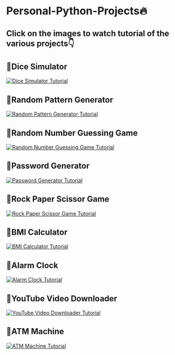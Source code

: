 # Personal-Python-Projects🔥

## Click on the images to watch tutorial of the various projects👇

## 📌Dice Simulator

[![Dice Simulator Tutorial](https://github.com/kishanrajput23/Personal-Python-Projects/blob/master/Thumbnails/Dice%20Simulator.jpg)](https://www.youtube.com/watch?v=4u1LHAvudhA&t=2s "Dice Simulator Tutorial") 


## 📌Random Pattern Generator

[![Random Pattern Generator Tutorial](https://github.com/kishanrajput23/Personal-Python-Projects/blob/master/Thumbnails/Random%20Pattern%20Generator.jpg)](https://www.youtube.com/watch?v=KFtceK_yFh0 "Random Pattern Generator Tutorial") 


## 📌Random Number Guessing Game

[![Random Number Guessing Game Tutorial](https://github.com/kishanrajput23/Personal-Python-Projects/blob/master/Thumbnails/Random%20Number%20Guessing%20Game.jpg)](https://www.youtube.com/watch?v=fTxuAlqnRTs "Random Number Guessing Game Tutorial") 


## 📌Password Generator

[![Password Generator Tutorial](https://github.com/kishanrajput23/Personal-Python-Projects/blob/master/Thumbnails/Password%20Generator.jpg)](https://www.youtube.com/watch?v=jMSLR2w9jtc "Password Generator Tutorial") 


## 📌Rock Paper Scissor Game

[![Rock Paper Scissor Game Tutorial](https://github.com/kishanrajput23/Personal-Python-Projects/blob/master/Thumbnails/Rock%20Paper%20Scissor%20Game.jpg)](https://www.youtube.com/watch?v=68w42Brf42M "Rock Paper Scissor Game Tutorial") 


## 📌BMI Calculator

[![BMI Calculator Tutorial](https://github.com/kishanrajput23/Personal-Python-Projects/blob/master/Thumbnails/BMI%20Calculator.jpg)](https://www.youtube.com/watch?v=JxxDDp7f--I "BMI Calculator Tutorial") 


## 📌Alarm Clock

[![Alarm Clock Tutorial](https://github.com/kishanrajput23/Personal-Python-Projects/blob/master/Thumbnails/Alarm%20Clock.jpg)](https://www.youtube.com/watch?v=j_eQTy1SWzY "Alarm Clock Tutorial") 


## 📌YouTube Video Downloader

[![YouTube Video Downloader Tutorial](https://github.com/kishanrajput23/Personal-Python-Projects/blob/master/Thumbnails/YouTube%20Video%20Downloader.png)](https://www.youtube.com/watch?v=fmns6E4eX2k "YouTube Video Downloader Tutorial") 


## 📌ATM Machine

[![ATM Machine Tutorial](https://github.com/kishanrajput23/Personal-Python-Projects/blob/master/Thumbnails/ATM%20Machine.jpg)](https://www.youtube.com/watch?v=oaSsSINjsL4 "ATM Machine Tutorial") 
